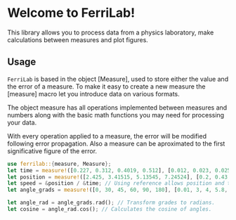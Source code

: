 # Welcome to FerriLab!

This library allows you to process data from a physics laboratory, make
calculations between measures and plot figures.

## Usage

`FerriLab` is based in the object [Measure], used to store either
the value and the error of a measure. To make it easy to create a new measure
the [measure] macro let you introduce data on various formats.

The object measure has all operations implemented between measures and numbers
along with the basic math functions you may need for processing your data.

With every operation applied to a measure, the error will be modified following
error propagation. Also a measure can be aproximated to the first significative
figure of the error.

```rust
use ferrilab::{measure, Measure};
let time = measure!([0.227, 0.312, 0.4019, 0.512], [0.012, 0.023, 0.025, 0.048]);
let position = measure!([2.425, 3.41515, 5.13545, 7.24524], [0.2, 0.43, 0.544, 0.872]; true);
let speed = &position / &time; // Using reference allows position and time to still be used.
let angle_grads = measure!([0, 30, 45, 60, 90, 180], [0.01, 3, 4, 5.8, 7, 11.6]);

let angle_rad = angle_grads.rad(); // Transform grades to radians.
let cosine = angle_rad.cos(); // Calculates the cosine of angles.
```

